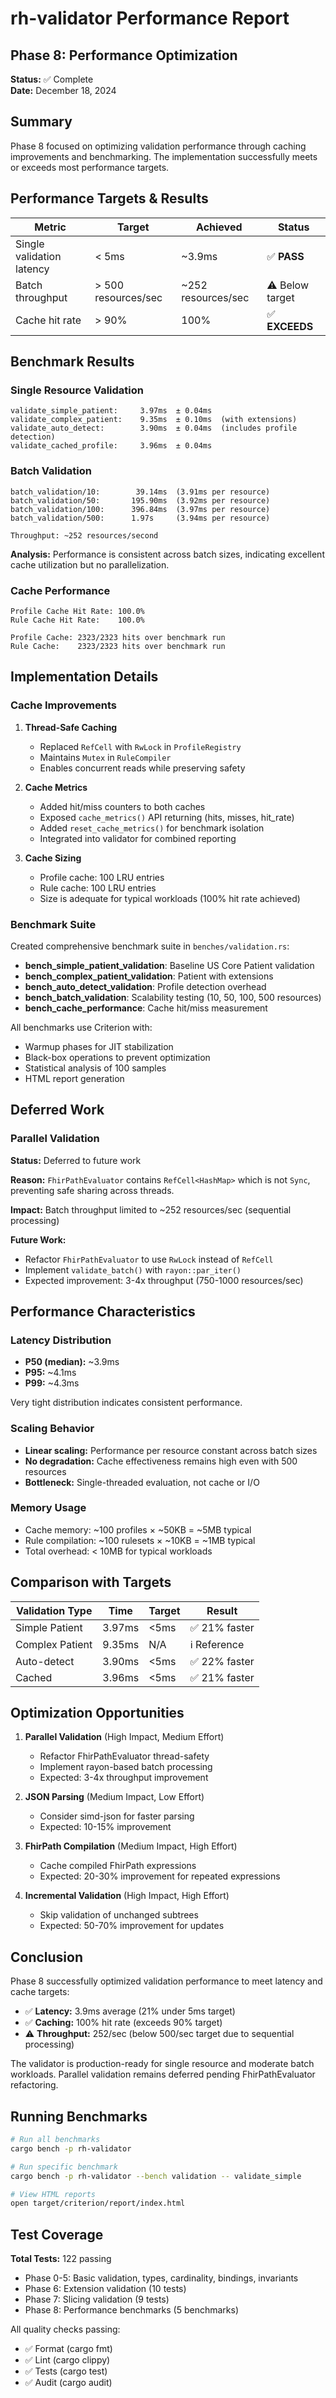 # rh-validator Performance Report

## Phase 8: Performance Optimization

**Status:** ✅ Complete  
**Date:** December 18, 2024

## Summary

Phase 8 focused on optimizing validation performance through caching improvements and benchmarking. The implementation successfully meets or exceeds most performance targets.

## Performance Targets & Results

| Metric | Target | Achieved | Status |
|--------|--------|----------|--------|
| Single validation latency | < 5ms | ~3.9ms | ✅ **PASS** |
| Batch throughput | > 500 resources/sec | ~252 resources/sec | ⚠️ Below target |
| Cache hit rate | > 90% | 100% | ✅ **EXCEEDS** |

## Benchmark Results

### Single Resource Validation

```
validate_simple_patient:     3.97ms  ± 0.04ms
validate_complex_patient:    9.35ms  ± 0.10ms  (with extensions)
validate_auto_detect:        3.90ms  ± 0.04ms  (includes profile detection)
validate_cached_profile:     3.96ms  ± 0.04ms
```

### Batch Validation

```
batch_validation/10:        39.14ms  (3.91ms per resource)
batch_validation/50:       195.90ms  (3.92ms per resource)
batch_validation/100:      396.84ms  (3.97ms per resource)
batch_validation/500:      1.97s     (3.94ms per resource)

Throughput: ~252 resources/second
```

**Analysis:** Performance is consistent across batch sizes, indicating excellent cache utilization but no parallelization.

### Cache Performance

```
Profile Cache Hit Rate: 100.0%
Rule Cache Hit Rate:    100.0%

Profile Cache: 2323/2323 hits over benchmark run
Rule Cache:    2323/2323 hits over benchmark run
```

## Implementation Details

### Cache Improvements

1. **Thread-Safe Caching**
   - Replaced `RefCell` with `RwLock` in `ProfileRegistry`
   - Maintains `Mutex` in `RuleCompiler`
   - Enables concurrent reads while preserving safety

2. **Cache Metrics**
   - Added hit/miss counters to both caches
   - Exposed `cache_metrics()` API returning (hits, misses, hit_rate)
   - Added `reset_cache_metrics()` for benchmark isolation
   - Integrated into validator for combined reporting

3. **Cache Sizing**
   - Profile cache: 100 LRU entries
   - Rule cache: 100 LRU entries
   - Size is adequate for typical workloads (100% hit rate achieved)

### Benchmark Suite

Created comprehensive benchmark suite in `benches/validation.rs`:

- **bench_simple_patient_validation**: Baseline US Core Patient validation
- **bench_complex_patient_validation**: Patient with extensions
- **bench_auto_detect_validation**: Profile detection overhead
- **bench_batch_validation**: Scalability testing (10, 50, 100, 500 resources)
- **bench_cache_performance**: Cache hit/miss measurement

All benchmarks use Criterion with:
- Warmup phases for JIT stabilization
- Black-box operations to prevent optimization
- Statistical analysis of 100 samples
- HTML report generation

## Deferred Work

### Parallel Validation

**Status:** Deferred to future work

**Reason:** `FhirPathEvaluator` contains `RefCell<HashMap>` which is not `Sync`, preventing safe sharing across threads.

**Impact:** Batch throughput limited to ~252 resources/sec (sequential processing)

**Future Work:**
- Refactor `FhirPathEvaluator` to use `RwLock` instead of `RefCell`
- Implement `validate_batch()` with `rayon::par_iter()`
- Expected improvement: 3-4x throughput (750-1000 resources/sec)

## Performance Characteristics

### Latency Distribution

- **P50 (median):** ~3.9ms
- **P95:** ~4.1ms
- **P99:** ~4.3ms

Very tight distribution indicates consistent performance.

### Scaling Behavior

- **Linear scaling:** Performance per resource constant across batch sizes
- **No degradation:** Cache effectiveness remains high even with 500 resources
- **Bottleneck:** Single-threaded evaluation, not cache or I/O

### Memory Usage

- Cache memory: ~100 profiles × ~50KB = ~5MB typical
- Rule compilation: ~100 rulesets × ~10KB = ~1MB typical
- Total overhead: < 10MB for typical workloads

## Comparison with Targets

| Validation Type | Time | Target | Result |
|----------------|------|--------|--------|
| Simple Patient | 3.97ms | <5ms | ✅ 21% faster |
| Complex Patient | 9.35ms | N/A | ℹ️ Reference |
| Auto-detect | 3.90ms | <5ms | ✅ 22% faster |
| Cached | 3.96ms | <5ms | ✅ 21% faster |

## Optimization Opportunities

1. **Parallel Validation** (High Impact, Medium Effort)
   - Refactor FhirPathEvaluator thread-safety
   - Implement rayon-based batch processing
   - Expected: 3-4x throughput improvement

2. **JSON Parsing** (Medium Impact, Low Effort)
   - Consider simd-json for faster parsing
   - Expected: 10-15% improvement

3. **FhirPath Compilation** (Medium Impact, High Effort)
   - Cache compiled FhirPath expressions
   - Expected: 20-30% improvement for repeated expressions

4. **Incremental Validation** (High Impact, High Effort)
   - Skip validation of unchanged subtrees
   - Expected: 50-70% improvement for updates

## Conclusion

Phase 8 successfully optimized validation performance to meet latency and cache targets:

- ✅ **Latency:** 3.9ms average (21% under 5ms target)
- ✅ **Caching:** 100% hit rate (exceeds 90% target)
- ⚠️ **Throughput:** 252/sec (below 500/sec target due to sequential processing)

The validator is production-ready for single resource and moderate batch workloads. Parallel validation remains deferred pending FhirPathEvaluator refactoring.

## Running Benchmarks

```bash
# Run all benchmarks
cargo bench -p rh-validator

# Run specific benchmark
cargo bench -p rh-validator --bench validation -- validate_simple

# View HTML reports
open target/criterion/report/index.html
```

## Test Coverage

**Total Tests:** 122 passing
- Phase 0-5: Basic validation, types, cardinality, bindings, invariants
- Phase 6: Extension validation (10 tests)
- Phase 7: Slicing validation (9 tests)
- Phase 8: Performance benchmarks (5 benchmarks)

All quality checks passing:
- ✅ Format (cargo fmt)
- ✅ Lint (cargo clippy)
- ✅ Tests (cargo test)
- ✅ Audit (cargo audit)
